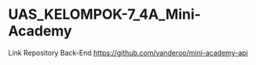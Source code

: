 # UAS_KELOMPOK-7_4A_Mini-Academy
Link Repository Back-End
https://github.com/vanderoo/mini-academy-api
